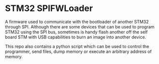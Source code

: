 # STM32 SPIFWLoader

A firmware used to communicate with the bootloader of another STM32 through SPI.
Although there are some devices that can be used to program STM32 using the SPI bus, sometimes is handy flash another off the self board STM with USB capabilities to burn an image into another device.

This repo also contains a python script which can be used to control the programmer, send files, dump memory or execute an arbitrary address of memory.